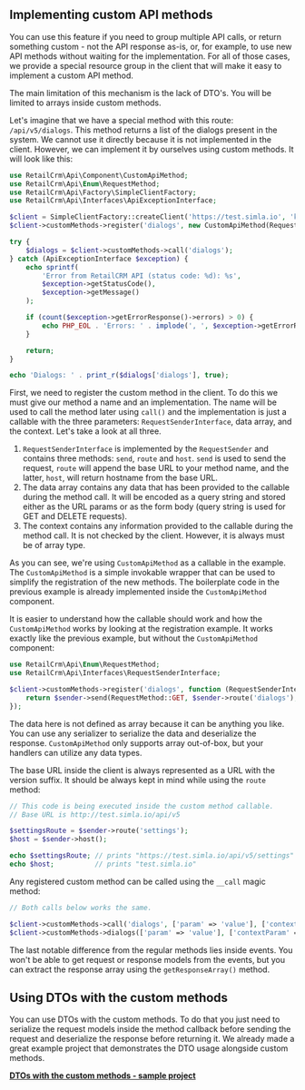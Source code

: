 ## Implementing custom API methods

You can use this feature if you need to group multiple API calls, or return something custom - not the API response as-is,
or, for example, to use new API methods without waiting for the implementation. For all of those cases, we provide a special
resource group in the client that will make it easy to implement a custom API method.

The main limitation of this mechanism is the lack of DTO's. You will be limited to arrays inside custom methods.

Let's imagine that we have a special method with this route: `/api/v5/dialogs`. This method returns a list of the dialogs present in the system. 
We cannot use it directly because it is not implemented in the client. However, we can implement it by ourselves using custom methods. 
It will look like this:

```php
use RetailCrm\Api\Component\CustomApiMethod;
use RetailCrm\Api\Enum\RequestMethod;
use RetailCrm\Api\Factory\SimpleClientFactory;
use RetailCrm\Api\Interfaces\ApiExceptionInterface;

$client = SimpleClientFactory::createClient('https://test.simla.io', 'key');
$client->customMethods->register('dialogs', new CustomApiMethod(RequestMethod::GET, 'dialogs'));

try {
    $dialogs = $client->customMethods->call('dialogs');
} catch (ApiExceptionInterface $exception) {
    echo sprintf(
        'Error from RetailCRM API (status code: %d): %s',
        $exception->getStatusCode(),
        $exception->getMessage()
    );

    if (count($exception->getErrorResponse()->errors) > 0) {
        echo PHP_EOL . 'Errors: ' . implode(', ', $exception->getErrorResponse()->errors);
    }

    return;
}

echo 'Dialogs: ' . print_r($dialogs['dialogs'], true);
```

First, we need to register the custom method in the client. To do this we must give our method a name and an implementation.
The name will be used to call the method later using `call()` and the implementation is just a callable with the three
parameters: `RequestSenderInterface`, data array, and the context. Let's take a look at all three.

1. `RequestSenderInterface` is implemented by the `RequestSender` and contains three methods: `send`, `route` and `host`.
   `send` is used to send the request, `route` will append the base URL to your method name, and the latter, `host`, will return
   hostname from the base URL.
2. The data array contains any data that has been provided to the callable during the method call. It will be encoded as
   a query string and stored either as the URL params or as the form body (query string is used for GET and DELETE requests).
3. The context contains any information provided to the callable during the method call. It is not checked by the client.
   However, it is always must be of array type.

As you can see, we're using `CustomApiMethod` as a callable in the example. The `CustomApiMethod` is a simple invokable
wrapper that can be used to simplify the registration of the new methods. The boilerplate code in the previous example is
already implemented inside the `CustomApiMethod` component.

It is easier to understand how the callable should work and how the `CustomApiMethod` works by looking at the registration example.
It works exactly like the previous example, but without the `CustomApiMethod` component:

```php
use RetailCrm\Api\Enum\RequestMethod;
use RetailCrm\Api\Interfaces\RequestSenderInterface;

$client->customMethods->register('dialogs', function (RequestSenderInterface $sender, $data, array $context) {
    return $sender->send(RequestMethod::GET, $sender->route('dialogs'), $data);
});
```

The data here is not defined as array because it can be anything you like. You can use any serializer to serialize the data 
and deserialize the response. `CustomApiMethod` only supports array out-of-box, but your handlers can utilize any 
data types.

The base URL inside the client is always represented as a URL with the version suffix. It should be always kept in mind
while using the `route` method:

```php
// This code is being executed inside the custom method callable.
// Base URL is http://test.simla.io/api/v5

$settingsRoute = $sender->route('settings');
$host = $sender->host();

echo $settingsRoute; // prints "https://test.simla.io/api/v5/settings" - the slash is inserted by the route() method.
echo $host;          // prints "test.simla.io"
```

Any registered custom method can be called using the `__call` magic method:

```php
// Both calls below works the same.

$client->customMethods->call('dialogs', ['param' => 'value'], ['contextParam' => 'contextValue']);
$client->customMethods->dialogs(['param' => 'value'], ['contextParam' => 'contextValue']);
```

The last notable difference from the regular methods lies inside events. You won't be able to get request or response models
from the events, but you can extract the response array using the `getResponseArray()` method.

## Using DTOs with the custom methods

You can use DTOs with the custom methods. To do that you just need to serialize the request models inside the method callback
before sending the request and deserialize the response before returning it. We already made a great example project that
demonstrates the DTO usage alongside custom methods.

[**DTOs with the custom methods - sample project**](examples/custom-api-methods-with-dto)
